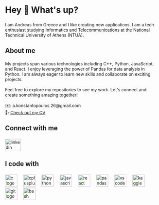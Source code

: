 <h1 align="left">Hey 👋 What's up?</h1>

###

<p align="left">I am Andreas from Greece and I like creating new applications. I am a tech enthusiast studying Informatics and Telecommunications at the National Technical University of Athens (NTUA).</p>

###

<h2 align="left">About me</h2>

###

<p align="left">My projects span various technologies including C++, Python, JavaScript, and React. I enjoy leveraging the power of Pandas for data analysis in Python. I am always eager to learn new skills and collaborate on exciting projects.<br><br>Feel free to explore my repositories to see my work. Let's connect and create something amazing together!
<br><br>✉️: a.konstantopoulos.26@gmail.com
<br>📜: <a href="[https://drive.google.com/file/d/1YtnHHaD-9aI2bmTMnHBd4_0i_gSOCH2o/view?usp=sharing](https://drive.google.com/file/d/1jsWNvd0GKhBXtaTF3fTOTUv5eavzX-EE/view?usp=sharing)">Check out my CV </a> </p>

###

<h2 align="left">Connect with me</h2>

###

<div align="left">
  <a href="https://www.linkedin.com/in/andreas-kon/" target="_blank">
    <img src="https://raw.githubusercontent.com/maurodesouza/profile-readme-generator/master/src/assets/icons/social/linkedin/default.svg" width="52" height="40" alt="linkedin logo"  />
  </a>
</div>

###

<h2 align="left">I code with</h2>

###

<div align="left">
  <img src="https://skillicons.dev/icons?i=c" height="40" alt="c logo"  />
  <img width="12" />
  <img src="https://skillicons.dev/icons?i=cpp" height="40" alt="cplusplus logo"  />
  <img width="12" />
  <img src="https://cdn.jsdelivr.net/gh/devicons/devicon/icons/python/python-original.svg" height="40" alt="python logo"  />
  <img width="12" />
  <img src="https://skillicons.dev/icons?i=js" height="40" alt="javascript logo"  />
  <img width="12" />
  <img src="https://skillicons.dev/icons?i=react" height="40" alt="react logo"  />
  <img width="12" />
  <img src="https://cdn.jsdelivr.net/gh/devicons/devicon/icons/pandas/pandas-original.svg" height="40" alt="pandas logo"  />
  <img width="12" />
  <img src="https://cdn.jsdelivr.net/gh/devicons/devicon/icons/vscode/vscode-original.svg" height="40" alt="vscode logo"  />
  <img width="12" />
  <img src="https://cdn.jsdelivr.net/gh/devicons/devicon/icons/kaggle/kaggle-original.svg" height="40" alt="kaggle logo"  />
  <img width="12" />
  <img src="https://cdn.jsdelivr.net/gh/devicons/devicon/icons/git/git-plain-wordmark.svg" height="40" alt="git logo"  />
  <img width="12" />
  <img src="https://cdn.jsdelivr.net/gh/devicons/devicon/icons/bash/bash-original.svg" height="40" alt="bash logo"  />
</div>

###
